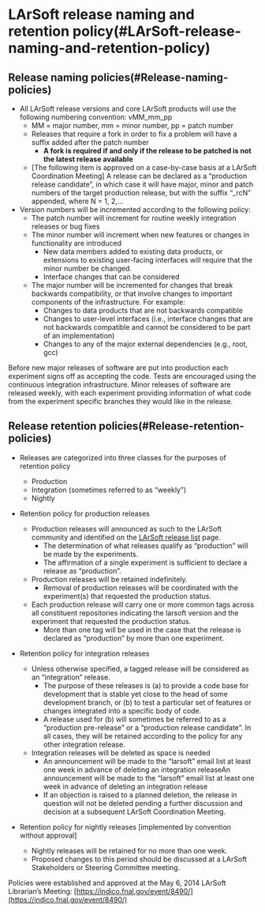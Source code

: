LArSoft release naming and retention policy(#LArSoft-release-naming-and-retention-policy)
============================================================================================

Release naming policies(#Release-naming-policies)
----------------------------------------------------

-   All LArSoft release versions and core LArSoft products will use the following numbering convention: vMM\_mm\_pp
    -   MM = major number, mm = minor number, pp = patch number
    -   Releases that require a fork in order to fix a problem will have a suffix added after the patch number
        -   **A fork is required if and only if the release to be patched is not the latest release available**
    -   [The following item is approved on a case-by-case basis at a LArSoft Coordination Meeting] A release can be declared as a “production release candidate”, in which case it will have major, minor and patch numbers of the target production release, but with the suffix “\_rcN” appended, where N = 1, 2,…
-   Version numbers will be incremented according to the following policy:
    -   The patch number will increment for routine weekly integration releases or bug fixes
    -   The minor number will increment when new features or changes in functionality are introduced
        -   New data members added to existing data products, or extensions to existing user-facing interfaces will require that the minor number be changed.
        -   Interface changes that can be considered
    -   The major number will be incremented for changes that break backwards compatibility, or that involve changes to important components of the infrastructure. For example:
        -   Changes to data products that are not backwards compatible
        -   Changes to user-level interfaces (i.e., interface changes that are not backwards compatible and cannot be considered to be part of an implementation)
        -   Changes to any of the major external dependencies (e.g., root, gcc)

Before new major releases of software are put into production each experiment signs off as accepting the code. Tests are encouraged using the continuous integration infrastructure. Minor releases of software are released weekly, with each experiment providing information of what code from the experiment specific branches they would like in the release.

Release retention policies(#Release-retention-policies)
----------------------------------------------------------

-   Releases are categorized into three classes for the purposes of retention policy
    -   Production
    -   Integration (sometimes referred to as “weekly”)
    -   Nightly

-   Retention policy for production releases
    -   Production releases will announced as such to the LArSoft community and identified on the [LArSoft release list](LArSoft_release_list) page.
        -   The determination of what releases qualify as “production” will be made by the experiments.
        -   The affirmation of a single experiment is sufficient to declare a release as “production”.
    -   Production releases will be retained indefinitely.
        -   Removal of production releases will be coordinated with the experiment(s) that requested the production status.
    -   Each production release will carry one or more common tags across all constituent repositories indicating the larsoft version and the experiment that requested the production status.
        -   More than one tag will be used in the case that the release is declared as “production” by more than one experiment.

-   Retention policy for integration releases
    -   Unless otherwise specified, a tagged release will be considered as an “integration” release.
        -   The purpose of these releases is (a) to provide a code base for development that is stable yet close to the head of some development branch, or (b) to test a particular set of features or changes integrated into a specific body of code.
        -   A release used for (b) will sometimes be referred to as a “production pre-release” or a “production release candidate”. In all cases, they will be retained according to the policy for any other integration release.
    -   Integration releases will be deleted as space is needed
        -   An announcement will be made to the “larsoft” email list at least one week in advance of deleting an integration releaseAn announcement will be made to the “larsoft” email list at least one week in advance of deleting an integration release
        -   If an objection is raised to a planned deletion, the release in question will not be deleted pending a further discussion and decision at a subsequent LArSoft Coordination Meeting.

-   Retention policy for nightly releases [implemented by convention without approval]
    -   Nightly releases will be retained for no more than one week.
    -   Proposed changes to this period should be discussed at a LArSoft Stakeholders or Steering Committee meeting.

Policies were established and approved at the May 6, 2014 LArSoft Librarian’s Meeting: [https://indico.fnal.gov/event/8490/](https://indico.fnal.gov/event/8490/)
